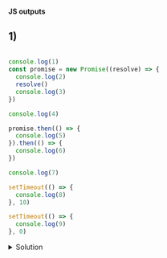 #### JS outputs


## 1)

```js

console.log(1)
const promise = new Promise((resolve) => {
  console.log(2)
  resolve()
  console.log(3)
})

console.log(4)

promise.then(() => {
  console.log(5)
}).then(() => {
  console.log(6)
})

console.log(7)

setTimeout(() => {
  console.log(8)
}, 10)

setTimeout(() => {
  console.log(9)
}, 0)
```




<details>
  <summary>
    Solution
  </summary>
- The output of the provided JavaScript code occurs in this sequence due to the way JavaScript handles synchronous code, promise resolution, and asynchronous callbacks like setTimeout:
Synchronous code is executed first, so console.log(1), console.log(2), console.log(3), console.log(4), and console.log(7) are logged in that order.
  
- Promise resolutions are handled next. The .then callbacks are microtasks and are processed immediately after the current script block finishes executing, before any other macrotasks like setTimeout. This results in console.log(5) and then console.log(6).
- setTimeout callbacks are macrotasks and are executed after all microtasks are completed. The setTimeout with 0 milliseconds delay (console.log(9)) executes before the one with 10 milliseconds delay (console.log(8)), because the event loop checks for any macrotasks to execute next, processing them in the order they were scheduled.
- Therefore, the output order is determined by JavaScript's event loop and task queue mechanisms, leading to the sequence: 1, 2, 3, 4, 7, 5, 6, 9, 8.
  
</details>




